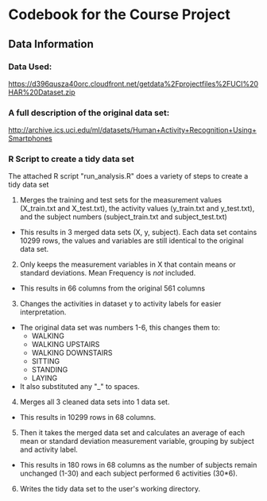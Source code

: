 # Codebook for the Course Project
## Data Information 
### Data Used: 
https://d396qusza40orc.cloudfront.net/getdata%2Fprojectfiles%2FUCI%20HAR%20Dataset.zip 

### A full description of the original data set: 
http://archive.ics.uci.edu/ml/datasets/Human+Activity+Recognition+Using+Smartphones 

### R Script to create a tidy data set
The attached R script "run_analysis.R" does a variety of steps to create a tidy data set

1. Merges the training and test sets for the measurement values (X_train.txt and X_test.txt), the activity values (y_train.txt and y_test.txt), and the subject numbers (subject_train.txt and subject_test.txt)
  * This results in 3 merged data sets (X, y, subject). Each data set contains 10299 rows, the values and variables are still identical to the original data set.
2. Only keeps the measurement variables in X that contain means or standard deviations. Mean Frequency is *not* included.
  * This results in 66 columns from the original 561 columns
3. Changes the activities in dataset y to activity labels for easier interpretation.
  * The original data set was numbers 1-6, this changes them to:
    * WALKING
    * WALKING UPSTAIRS
    * WALKING DOWNSTAIRS 
    * SITTING
    * STANDING
    * LAYING            
  * It also substituted any "_" to spaces.
4. Merges all 3 cleaned data sets into 1 data set.
  * This results in 10299 rows in 68 columns.
5. Then it takes the merged data set and calculates an average of each mean or standard deviation measurement variable, grouping by subject and activity label. 
  * This results in 180 rows in 68 columns as the number of subjects remain unchanged (1-30) and each subject performed 6 activities (30*6).
6. Writes the tidy data set to the user's working directory.

